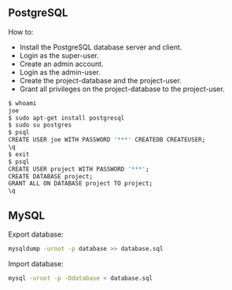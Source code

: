 PostgreSQL
----------

How to:

* Install the PostgreSQL database server and client.
* Login as the super-user.
* Create an admin account.
* Login as the admin-user.
* Create the project-database and the project-user.
* Grant all privileges on the project-database to the project-user.

```bash
$ whoami 
joe
$ sudo apt-get install postgresql
$ sudo su postgres
$ psql
CREATE USER joe WITH PASSWORD '***' CREATEDB CREATEUSER;
\q
$ exit
$ psql  
CREATE USER project WITH PASSWORD '***';
CREATE DATABASE project;
GRANT ALL ON DATABASE project TO project;
\q
```

MySQL
-----

Export database:

```bash
mysqldump -uroot -p database >> database.sql
```

Import database:

```bash
mysql -uroot -p -Ddatabase < database.sql
```